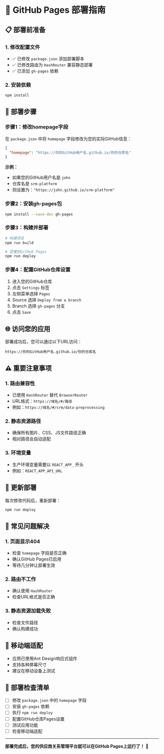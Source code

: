 # 🚀 GitHub Pages 部署指南

## 📋 部署前准备

### 1. 修改配置文件
- ✅ 已修改 `package.json` 添加部署脚本
- ✅ 已修改路由为 `HashRouter` 兼容静态部署
- ✅ 已添加 `gh-pages` 依赖

### 2. 安装依赖
```bash
npm install
```

## 🔧 部署步骤

### 步骤1：修改homepage字段
在 `package.json` 中将 `homepage` 字段修改为您的实际GitHub信息：

```json
{
  "homepage": "https://你的GitHub用户名.github.io/你的仓库名"
}
```

**示例：**
- 如果您的GitHub用户名是 `john`
- 仓库名是 `srm-platform`
- 则设置为：`"https://john.github.io/srm-platform"`

### 步骤2：安装gh-pages包
```bash
npm install --save-dev gh-pages
```

### 步骤3：构建并部署
```bash
# 构建项目
npm run build

# 部署到GitHub Pages
npm run deploy
```

### 步骤4：配置GitHub仓库设置
1. 进入您的GitHub仓库
2. 点击 `Settings` 标签
3. 左侧菜单选择 `Pages`
4. Source 选择 `Deploy from a branch`
5. Branch 选择 `gh-pages` 分支
6. 点击 `Save`

## 🌐 访问您的应用

部署成功后，您可以通过以下URL访问：
```
https://你的GitHub用户名.github.io/你的仓库名
```

## ⚠️ 重要注意事项

### 1. 路由兼容性
- 已使用 `HashRouter` 替代 `BrowserRouter`
- URL格式：`https://域名/#/路径`
- 例如：`https://域名/#/srm/data-preprocessing`

### 2. 静态资源路径
- 确保所有图片、CSS、JS文件路径正确
- 相对路径会自动适配

### 3. 环境变量
- 生产环境变量需要以 `REACT_APP_` 开头
- 例如：`REACT_APP_API_URL`

## 🔄 更新部署

每次修改代码后，重新部署：
```bash
npm run deploy
```

## 🐛 常见问题解决

### 1. 页面显示404
- 检查 `homepage` 字段是否正确
- 确认GitHub Pages已启用
- 等待几分钟让部署生效

### 2. 路由不工作
- 确认使用 `HashRouter`
- 检查URL格式是否正确

### 3. 静态资源加载失败
- 检查文件路径
- 确认构建成功

## 📱 移动端适配

- 应用已使用Ant Design响应式组件
- 支持各种屏幕尺寸
- 建议在移动设备上测试

## 🎯 部署检查清单

- [ ] 修改 `package.json` 中的 `homepage` 字段
- [ ] 安装 `gh-pages` 依赖
- [ ] 执行 `npm run deploy`
- [ ] 配置GitHub仓库Pages设置
- [ ] 测试应用功能
- [ ] 检查移动端适配

---

**部署完成后，您的供应商关系管理平台就可以在GitHub Pages上运行了！** 🎉
